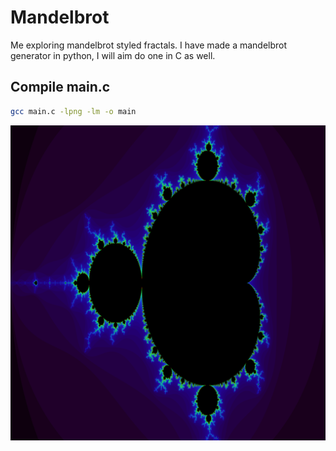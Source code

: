 # Mandelbrot

Me exploring mandelbrot styled fractals. I have made a mandelbrot generator in python, I will aim do one in C as well.

## Compile main.c
```bash
gcc main.c -lpng -lm -o main
```

![C output](./output.png)
